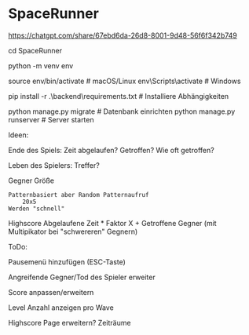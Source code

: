 # SpaceRunner

https://chatgpt.com/share/67ebd6da-26d8-8001-9d48-56f6f342b749


cd SpaceRunner

python -m venv env

source env/bin/activate  # macOS/Linux
env\Scripts\activate     # Windows

pip install -r .\backend\requirements.txt  # Installiere Abhängigkeiten

python manage.py migrate  # Datenbank einrichten
python manage.py runserver  # Server starten


Ideen:

Ende des Spiels:
    Zeit abgelaufen?
    Getroffen?
        Wie oft getroffen?

Leben des Spielers:
    Treffer?

Gegner
    Größe
    
    Patternbasiert aber Random Patternaufruf
        20x5
    Werden "schnell"

Highscore
    Abgelaufene Zeit * Faktor X
    +
    Getroffene Gegner (mit Multipikator bei "schwereren" Gegnern)



ToDo:

Pausemenü hinzufügen (ESC-Taste)

Angreifende Gegner/Tod des Spieler erweiter

Score anpassen/erweitern

Level Anzahl anzeigen pro Wave

Highscore Page erweitern? Zeiträume